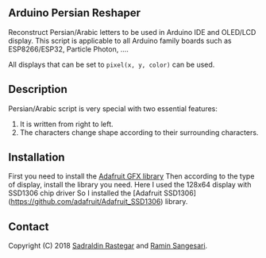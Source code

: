 ## Arduino Persian Reshaper
Reconstruct Persian/Arabic letters to be used in Arduino IDE and OLED/LCD display. This script is applicable to all Arduino family boards such as ESP8266/ESP32, Particle Photon, ....

All displays that can be set to ```pixel(x, y, color)``` can be used.

## Description
Persian/Arabic script is very special with two essential features:
1. It is written from right to left.
2. The characters change shape according to their surrounding characters.

## Installation
First you need to install the [Adafruit GFX library](https://github.com/adafruit/Adafruit-GFX-Library) Then according to the type of display, install the library you need. Here I used the 128x64 display with SSD1306 chip driver So I installed the [Adafruit SSD1306] (https://github.com/adafruit/Adafruit_SSD1306) library.

## Contact
Copyright (C) 2018 [Sadraldin Rastegar](s_qwerty13@live.com) and [Ramin Sangesari](r.sangsari@gmail.com).
